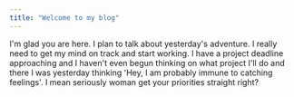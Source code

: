 ```yaml
---
title: "Welcome to my blog"
---
```


I'm glad you are here. I plan to talk about yesterday's adventure. I really need to get my mind on track and start working. I have a project deadline approaching and I haven't even begun thinking on what project I'll do and there I was yesterday thinking 'Hey, I am probably immune to catching feelings'. I mean seriously woman get your priorities straight right?
